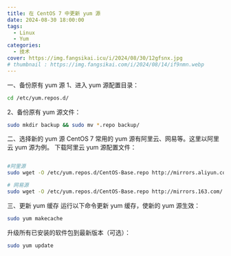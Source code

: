 ```yaml
---
title: 在 CentOS 7 中更新 yum 源
date: 2024-08-30 18:00:00
tags:
  - Linux
  - Yum
categories:
  - 技术 
cover: https://img.fangsikai.icu/i/2024/08/30/12gfsnx.jpg
# thumbnail : https://img.fangsikai.com/i/2024/08/14/if9nmn.webp
---
```



一、备份原有 yum 源
1、进入 yum 源配置目录：

``` bash
cd /etc/yum.repos.d/
```
2、备份原有 yum 源文件：

``` bash
sudo mkdir backup && sudo mv *.repo backup/
```


二、选择新的 yum 源
CentOS 7 常用的 yum 源有阿里云、网易等。这里以阿里云 yum 源为例。
下载阿里云 yum 源配置文件：

``` bash

#阿里源
sudo wget -O /etc/yum.repos.d/CentOS-Base.repo http://mirrors.aliyun.com/repo/Centos-7.repo

# 网易源
sudo wget -O /etc/yum.repos.d/CentOS-Base.repo http://mirrors.163.com/.help/CentOS7-Base-163.repo
```


三、更新 yum 缓存
运行以下命令更新 yum 缓存，使新的 yum 源生效：

``` bash
sudo yum makecache
```
升级所有已安装的软件包到最新版本（可选）：

``` bash
sudo yum update
```
